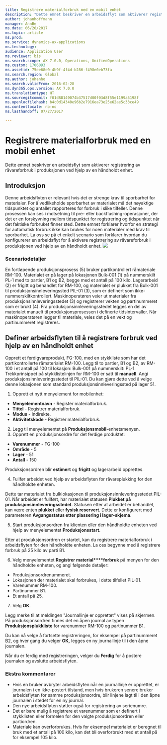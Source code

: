 ```yaml
---
title: Registrere materialforbruk med en mobil enhet
description: "Dette emnet beskriver en arbeidsflyt som aktiverer registrering av råvareforbruk i produksjonen ved hjelp av en håndholdt enhet."
author: johanhoffmann
manager: AnnBe
ms.date: 06/20/2017
ms.topic: article
ms.prod: 
ms.service: dynamics-ax-applications
ms.technology: 
audience: Application User
ms.reviewer: bis
ms.search.scope: AX 7.0.0, Operations, UnifiedOperations
ms.custom: 1706093
ms.assetid: 75ee68e0-4b9f-4f4d-b286-f498e0eb73fa
ms.search.region: Global
ms.author: johanho
ms.search.validFrom: 2016-02-28
ms.dyn365.ops.version: AX 7.0.0
ms.translationtype: HT
ms.sourcegitcommit: f01d88149074b37517d00f03d8f55e1199a5198f
ms.openlocfilehash: b4c0d14340e96b2e7916ea73e25e62ae5c33ce49
ms.contentlocale: nb-no
ms.lasthandoff: 07/27/2017

---
```


# <a name="register-material-consumption-using-a-mobile-device"></a>Registrere materialforbruk med en mobil enhet
Dette emnet beskriver en arbeidsflyt som aktiverer registrering av råvareforbruk i produksjonen ved hjelp av en håndholdt enhet.

<a name="introduction"></a>Introduksjon
------------

Denne arbeidsflyten er relevant hvis det er strenge krav til sporbarhet for materialer. For å vedlikeholde sporbarhet av materialet må det nøyaktige tidspunktet og antallet rapporteres for forbruk i slike tilfeller. Denne prosessen kan ses i motsetning til pre- eller backflushing-operasjoner, der det er en forskyvning mellom tidspunktet for registrering og tidspunktet når det faktiske forbruket finner sted. Dette emnet forklarer hvorfor en strategi for automatisk forbruk ikke kan brukes for noen materialer med krav til sporbarhet. La oss se på et enkelt scenario som forklarer hvordan du konfigurerer en arbeidsflyt for å aktivere registrering av råvareforbruk i produksjonen ved hjelp av en håndholdt enhet. [![](./media/scenario3.png)](./media/scenario3.png)

### <a name="scenario-details"></a>Scenariodetaljer

En fortløpende produksjonsprosess (5) bruker partikontrollert råmateriale RM-100. Materialet er på lager på lokasjonen Bulk-001 (1) på nummerskilt PL-1 med to partier, B1 og B2, begge med et antall på 100 kilo. Lagerarbeid (2) er frigitt og behandlet for RM-100, og materialet er plukket fra Bulk-001 til produksjonsinnleveringssted PIL-01 (3), som er definert som ikke-nummerskiltkontrollert. Maskinoperatøren veier ut materialer fra produksjonsinnleveringsstedet (3) og registrerer vekten og partinummeret som er brukt (4). Fra produksjonsinnleveringsstedet legges en del av materialet manuelt til produksjonsprosessen i definerte tidsintervaller. Når maskinoperatøren legger til materiale, veies det på en vekt og partinummeret registreres.

## <a name="set-up-the-workflow-to-register-consumption-using-a-handheld-device"></a>Definer arbeidsflyten til å registrere forbruk ved hjelp av en håndholdt enhet
Opprett et ferdigvareprodukt, FG-100, med en stykkliste som har det partikontrollerte råmaterialet RM-100. Legg til to partier, B1 og B2, av RM-100 i et antall på 100 til lokasjon: Bulk-001 på nummerskilt: PL-1. Trekkprinsippet på stykklistelinjen for RM-100 er satt til **manuell**. Angi produksjonsinnleveringsstedet til PIL-01. Du kan gjøre dette ved å velge denne lokasjonen som standard produksjonsinnleveringssted på lager 51.

1.  Opprett et nytt menyelement for mobilenhet: 

-    **Menyelementnavn** - Register materialforbruk. 
-    **Tittel** - Registrer materialforbruk. 
-    **Modus** - Indirekte. 
-    **Aktivitetskode** - Registrer materialforbruk.

2.  Legg til menyelementet på **Produksjonsmobil**-enhetsmenyen.
3.  Opprett en produksjonsordre for det ferdige produktet: 

-    **Varenummer** - FG-100 
-    **Område** - 5 
-    **Lager** - 51 
-    **Antall** - 150

Produksjonsordren blir **estimert** og **frigitt** og lagerarbeid opprettes.

4.  Fullfør arbeidet ved hjelp av arbeidsflyten for råvareplukking for den håndholdte enheten.

Dette tar materialet fra bulklokasjonen til produksjonsinnleveringsstedet PIL-01. Når arbeidet er fullført, har materialet statusen **Plukket på produksjonsinnleveringsstedet**. Statusen etter at arbeidet er behandlet, kan være enten **plukket** eller **fysisk reservert**. Dette er konfigurert med parameteren **Avgangsstatus etter plassering i lager-skjema**.

5.  Start produksjonsordren fra klienten eller den håndholdte enheten ved hjelp av menyelementet **Produksjonsstart**.

Etter at produksjonsordren er startet, kan du registrere materialforbruk i arbeidsflyten for den håndholdte enheten. La oss begynne med å registrere forbruk på 25 kilo av parti B1.

6.  Velg menyelementet **Registrer material****forbruk** på menyen for den håndholdte enheten, og angi følgende detaljer: 

-    Produksjonsordrenummeret. 
-    Lokasjonen der materialet skal forbrukes, i dette tilfellet PIL-01. 
-    Varenummer RM-100. 
-    Partinummer B1. 
-    Et antall på 25.

7.  Velg **OK**.

Legg merke til at meldingen "Journallinje er opprettet" vises på skjermen. På produksjonsordren finnes det en åpen journal av typen **Produksjonsplukkliste** for varenummer RM-100 og partinummer B1. 

Du kan nå velge å fortsette registreringen, for eksempel på partinummeret B2, og hver gang du velger **OK,** legges en ny journallinje til i den åpne journalen. 

Når du er ferdig med registreringen, velger du **Ferdig** for å postere journalen og avslutte arbeidsflyten.

### <a name="additional-comments"></a>Ekstra kommentarer 

-   Hvis en bruker avbryter arbeidsflyten når en journallinje er opprettet, er journalen i en ikke-postert tilstand, men hvis brukeren senere bruker arbeidsflyten for samme produksjonsordre, blir linjene lagt til i den åpne journalen i stedet for en ny journal.
-   Den nye arbeidsflyten støtter også for registrering av serienumre.
-   Det er bare mulig å registrere et varenummer som er definert i stykklisten eller formelen for den valgte produksjonsordren eller partiordren.
-   Materiale kan overforbrukes. Hvis for eksempel materialet er beregnet til bruk med et antall på 100 kilo, kan det bli overforbrukt med et antall på for eksempel 105 kilo.



